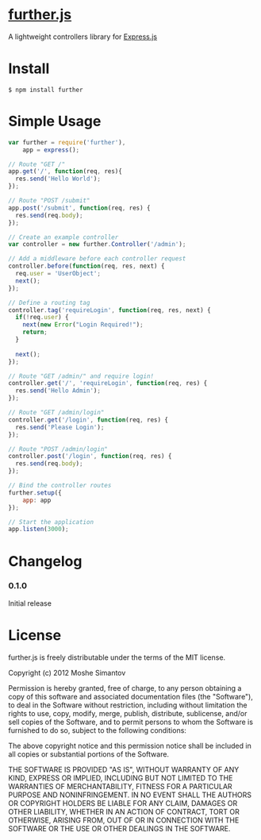 [further.js](https://npmjs.org/package/further)
==========

A lightweight controllers library for [Express.js](http://expressjs.com/)


Install
=======

	$ npm install further


Simple Usage
=====

```js
var further = require('further'),
	app = express();

// Route "GET /"
app.get('/', function(req, res){
  res.send('Hello World');
});

// Route "POST /submit"
app.post('/submit', function(req, res) {
  res.send(req.body);
});

// Create an example controller
var controller = new further.Controller('/admin');

// Add a middleware before each controller request
controller.before(function(req, res, next) {
  req.user = 'UserObject';
  next();
});

// Define a routing tag
controller.tag('requireLogin', function(req, res, next) {
  if(!req.user) {
    next(new Error("Login Required!");
    return;
  }
  
  next();
});

// Route "GET /admin/" and require login!
controller.get('/', 'requireLogin', function(req, res) {
  res.send('Hello Admin');
});

// Route "GET /admin/login"
controller.get('/login', function(req, res) {
  res.send('Please Login');
});

// Route "POST /admin/login"
controller.post('/login', function(req, res) {
  res.send(req.body);
});

// Bind the controller routes
further.setup({
	app: app
});

// Start the application
app.listen(3000);
```


Changelog
=========

### 0.1.0

Initial release


License
=======

further.js is freely distributable under the terms of the MIT license.

Copyright (c) 2012 Moshe Simantov

Permission is hereby granted, free of charge, to any person obtaining a copy of this software and associated documentation
files (the "Software"), to deal in the Software without restriction, including without limitation the rights to use,
copy, modify, merge, publish, distribute, sublicense, and/or sell copies of the Software, and to permit persons to whom the Software is furnished to do so, subject to the following conditions:

The above copyright notice and this permission notice shall be included in all copies or substantial portions of the Software.

THE SOFTWARE IS PROVIDED "AS IS", WITHOUT WARRANTY OF ANY KIND, EXPRESS OR IMPLIED, INCLUDING BUT NOT LIMITED TO THE WARRANTIES OF MERCHANTABILITY, FITNESS FOR A PARTICULAR PURPOSE AND NONINFRINGEMENT. IN NO EVENT SHALL THE AUTHORS OR COPYRIGHT HOLDERS BE LIABLE FOR ANY CLAIM, DAMAGES OR OTHER LIABILITY, WHETHER IN AN ACTION OF CONTRACT, TORT OR OTHERWISE, ARISING FROM, OUT OF OR IN CONNECTION WITH THE SOFTWARE OR THE USE OR OTHER DEALINGS IN THE SOFTWARE.
